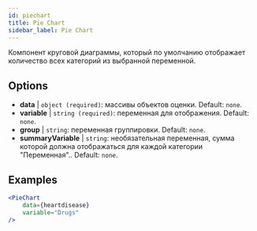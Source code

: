 ```yaml
---
id: piechart
title: Pie Chart
sidebar_label: Pie Chart
---
```


Компонент круговой диаграммы, который по умолчанию отображает количество всех категорий из выбранной переменной.

## Options

* __data__ | `object (required)`: массивы объектов оценки. Default: `none`.
* __variable__ | `string (required)`: переменная для отображения. Default: `none`.
* __group__ | `string`: переменная группировки. Default: `none`.
* __summaryVariable__ | `string`: необязательная переменная, сумма которой должна отображаться для каждой категории "Переменная".. Default: `none`.


## Examples

```jsx live
<PieChart 
    data={heartdisease} 
    variable="Drugs"
/>
```

